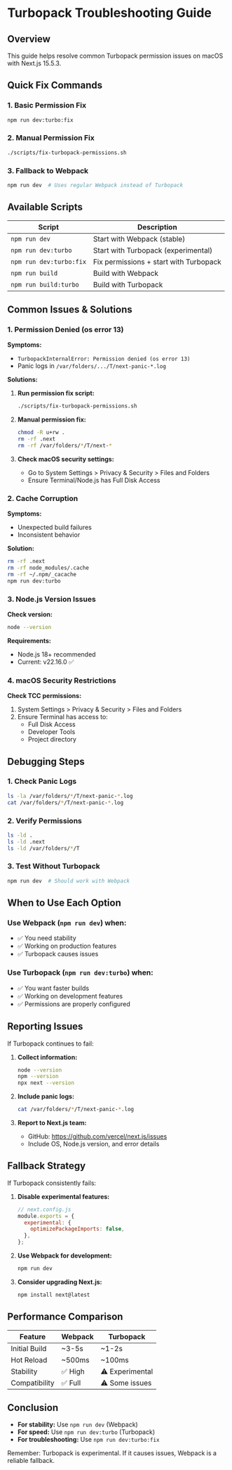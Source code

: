 # Turbopack Troubleshooting Guide

## Overview
This guide helps resolve common Turbopack permission issues on macOS with Next.js 15.5.3.

## Quick Fix Commands

### 1. Basic Permission Fix
```bash
npm run dev:turbo:fix
```

### 2. Manual Permission Fix
```bash
./scripts/fix-turbopack-permissions.sh
```

### 3. Fallback to Webpack
```bash
npm run dev  # Uses regular Webpack instead of Turbopack
```

## Available Scripts

| Script | Description |
|--------|-------------|
| `npm run dev` | Start with Webpack (stable) |
| `npm run dev:turbo` | Start with Turbopack (experimental) |
| `npm run dev:turbo:fix` | Fix permissions + start with Turbopack |
| `npm run build` | Build with Webpack |
| `npm run build:turbo` | Build with Turbopack |

## Common Issues & Solutions

### 1. Permission Denied (os error 13)

**Symptoms:**
- `TurbopackInternalError: Permission denied (os error 13)`
- Panic logs in `/var/folders/.../T/next-panic-*.log`

**Solutions:**
1. **Run permission fix script:**
   ```bash
   ./scripts/fix-turbopack-permissions.sh
   ```

2. **Manual permission fix:**
   ```bash
   chmod -R u+rw .
   rm -rf .next
   rm -rf /var/folders/*/T/next-*
   ```

3. **Check macOS security settings:**
   - Go to System Settings > Privacy & Security > Files and Folders
   - Ensure Terminal/Node.js has Full Disk Access

### 2. Cache Corruption

**Symptoms:**
- Unexpected build failures
- Inconsistent behavior

**Solution:**
```bash
rm -rf .next
rm -rf node_modules/.cache
rm -rf ~/.npm/_cacache
npm run dev:turbo
```

### 3. Node.js Version Issues

**Check version:**
```bash
node --version
```

**Requirements:**
- Node.js 18+ recommended
- Current: v22.16.0 ✅

### 4. macOS Security Restrictions

**Check TCC permissions:**
1. System Settings > Privacy & Security > Files and Folders
2. Ensure Terminal has access to:
   - Full Disk Access
   - Developer Tools
   - Project directory

## Debugging Steps

### 1. Check Panic Logs
```bash
ls -la /var/folders/*/T/next-panic-*.log
cat /var/folders/*/T/next-panic-*.log
```

### 2. Verify Permissions
```bash
ls -ld .
ls -ld .next
ls -ld /var/folders/*/T
```

### 3. Test Without Turbopack
```bash
npm run dev  # Should work with Webpack
```

## When to Use Each Option

### Use Webpack (`npm run dev`) when:
- ✅ You need stability
- ✅ Working on production features
- ✅ Turbopack causes issues

### Use Turbopack (`npm run dev:turbo`) when:
- ✅ You want faster builds
- ✅ Working on development features
- ✅ Permissions are properly configured

## Reporting Issues

If Turbopack continues to fail:

1. **Collect information:**
   ```bash
   node --version
   npm --version
   npx next --version
   ```

2. **Include panic logs:**
   ```bash
   cat /var/folders/*/T/next-panic-*.log
   ```

3. **Report to Next.js team:**
   - GitHub: https://github.com/vercel/next.js/issues
   - Include OS, Node.js version, and error details

## Fallback Strategy

If Turbopack consistently fails:

1. **Disable experimental features:**
   ```javascript
   // next.config.js
   module.exports = {
     experimental: {
       optimizePackageImports: false,
     },
   };
   ```

2. **Use Webpack for development:**
   ```bash
   npm run dev
   ```

3. **Consider upgrading Next.js:**
   ```bash
   npm install next@latest
   ```

## Performance Comparison

| Feature | Webpack | Turbopack |
|---------|---------|-----------|
| Initial Build | ~3-5s | ~1-2s |
| Hot Reload | ~500ms | ~100ms |
| Stability | ✅ High | ⚠️ Experimental |
| Compatibility | ✅ Full | ⚠️ Some issues |

## Conclusion

- **For stability:** Use `npm run dev` (Webpack)
- **For speed:** Use `npm run dev:turbo` (Turbopack)
- **For troubleshooting:** Use `npm run dev:turbo:fix`

Remember: Turbopack is experimental. If it causes issues, Webpack is a reliable fallback.
